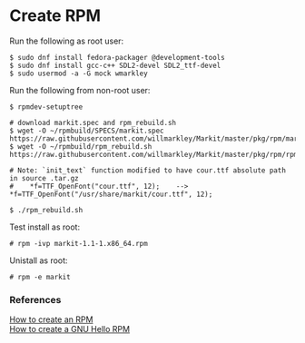 # Create RPM

Run the following as root user:

```
$ sudo dnf install fedora-packager @development-tools
$ sudo dnf install gcc-c++ SDL2-devel SDL2_ttf-devel
$ sudo usermod -a -G mock wmarkley
```

Run the following from non-root user:

```
$ rpmdev-setuptree

# download markit.spec and rpm_rebuild.sh
$ wget -O ~/rpmbuild/SPECS/markit.spec https://raw.githubusercontent.com/willmarkley/Markit/master/pkg/rpm/markit.spec
$ wget -O ~/rpmbuild/rpm_rebuild.sh https://raw.githubusercontent.com/willmarkley/Markit/master/pkg/rpm/rpm_rebuild.sh

# Note: `init_text` function modified to have cour.ttf absolute path in source .tar.gz
#    *f=TTF_OpenFont("cour.ttf", 12);    -->     *f=TTF_OpenFont("/usr/share/markit/cour.ttf", 12);

$ ./rpm_rebuild.sh
```

Test install as root:

```
# rpm -ivp markit-1.1-1.x86_64.rpm
```

Unistall as root:

```
# rpm -e markit
```


### References
[How to create an RPM](https://fedoraproject.org/wiki/How_to_create_an_RPM_package)  
[How to create a GNU Hello RPM](https://fedoraproject.org/wiki/How_to_create_a_GNU_Hello_RPM_package)  
